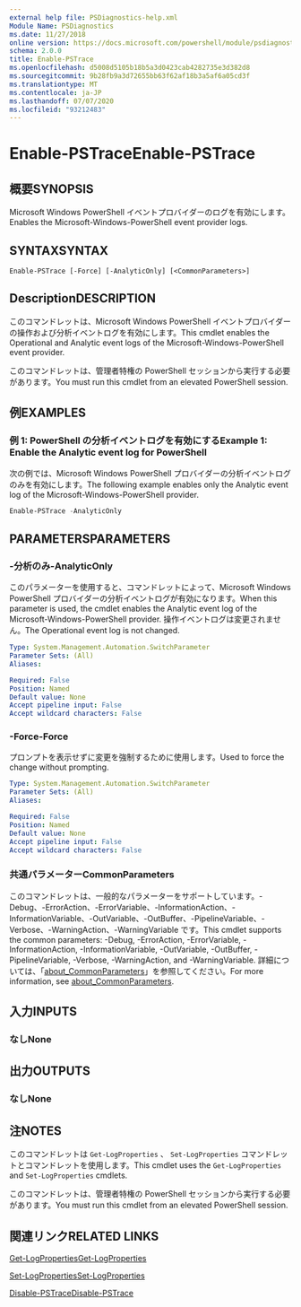 ```yaml
---
external help file: PSDiagnostics-help.xml
Module Name: PSDiagnostics
ms.date: 11/27/2018
online version: https://docs.microsoft.com/powershell/module/psdiagnostics/enable-pstrace?view=powershell-6&WT.mc_id=ps-gethelp
schema: 2.0.0
title: Enable-PSTrace
ms.openlocfilehash: d5008d5105b18b5a3d0423cab4282735e3d382d8
ms.sourcegitcommit: 9b28fb9a3d72655bb63f62af18b3a5af6a05cd3f
ms.translationtype: MT
ms.contentlocale: ja-JP
ms.lasthandoff: 07/07/2020
ms.locfileid: "93212483"
---
```

# <span data-ttu-id="8a2dd-102">Enable-PSTrace</span><span class="sxs-lookup"><span data-stu-id="8a2dd-102">Enable-PSTrace</span></span>

## <span data-ttu-id="8a2dd-103">概要</span><span class="sxs-lookup"><span data-stu-id="8a2dd-103">SYNOPSIS</span></span>
<span data-ttu-id="8a2dd-104">Microsoft Windows PowerShell イベントプロバイダーのログを有効にします。</span><span class="sxs-lookup"><span data-stu-id="8a2dd-104">Enables the Microsoft-Windows-PowerShell event provider logs.</span></span>

## <span data-ttu-id="8a2dd-105">SYNTAX</span><span class="sxs-lookup"><span data-stu-id="8a2dd-105">SYNTAX</span></span>

```
Enable-PSTrace [-Force] [-AnalyticOnly] [<CommonParameters>]
```

## <span data-ttu-id="8a2dd-106">Description</span><span class="sxs-lookup"><span data-stu-id="8a2dd-106">DESCRIPTION</span></span>

<span data-ttu-id="8a2dd-107">このコマンドレットは、Microsoft Windows PowerShell イベントプロバイダーの操作および分析イベントログを有効にします。</span><span class="sxs-lookup"><span data-stu-id="8a2dd-107">This cmdlet enables the Operational and Analytic event logs of the Microsoft-Windows-PowerShell event provider.</span></span>

<span data-ttu-id="8a2dd-108">このコマンドレットは、管理者特権の PowerShell セッションから実行する必要があります。</span><span class="sxs-lookup"><span data-stu-id="8a2dd-108">You must run this cmdlet from an elevated PowerShell session.</span></span>

## <span data-ttu-id="8a2dd-109">例</span><span class="sxs-lookup"><span data-stu-id="8a2dd-109">EXAMPLES</span></span>

### <span data-ttu-id="8a2dd-110">例 1: PowerShell の分析イベントログを有効にする</span><span class="sxs-lookup"><span data-stu-id="8a2dd-110">Example 1: Enable the Analytic event log for PowerShell</span></span>

<span data-ttu-id="8a2dd-111">次の例では、Microsoft Windows PowerShell プロバイダーの分析イベントログのみを有効にします。</span><span class="sxs-lookup"><span data-stu-id="8a2dd-111">The following example enables only the Analytic event log of the Microsoft-Windows-PowerShell provider.</span></span>

```powershell
Enable-PSTrace -AnalyticOnly
```

## <span data-ttu-id="8a2dd-112">PARAMETERS</span><span class="sxs-lookup"><span data-stu-id="8a2dd-112">PARAMETERS</span></span>

### <span data-ttu-id="8a2dd-113">-分析のみ</span><span class="sxs-lookup"><span data-stu-id="8a2dd-113">-AnalyticOnly</span></span>

<span data-ttu-id="8a2dd-114">このパラメーターを使用すると、コマンドレットによって、Microsoft Windows PowerShell プロバイダーの分析イベントログが有効になります。</span><span class="sxs-lookup"><span data-stu-id="8a2dd-114">When this parameter is used, the cmdlet enables the Analytic event log of the Microsoft-Windows-PowerShell provider.</span></span> <span data-ttu-id="8a2dd-115">操作イベントログは変更されません。</span><span class="sxs-lookup"><span data-stu-id="8a2dd-115">The Operational event log is not changed.</span></span>

```yaml
Type: System.Management.Automation.SwitchParameter
Parameter Sets: (All)
Aliases:

Required: False
Position: Named
Default value: None
Accept pipeline input: False
Accept wildcard characters: False
```

### <span data-ttu-id="8a2dd-116">-Force</span><span class="sxs-lookup"><span data-stu-id="8a2dd-116">-Force</span></span>

<span data-ttu-id="8a2dd-117">プロンプトを表示せずに変更を強制するために使用します。</span><span class="sxs-lookup"><span data-stu-id="8a2dd-117">Used to force the change without prompting.</span></span>

```yaml
Type: System.Management.Automation.SwitchParameter
Parameter Sets: (All)
Aliases:

Required: False
Position: Named
Default value: None
Accept pipeline input: False
Accept wildcard characters: False
```

### <span data-ttu-id="8a2dd-118">共通パラメーター</span><span class="sxs-lookup"><span data-stu-id="8a2dd-118">CommonParameters</span></span>
<span data-ttu-id="8a2dd-119">このコマンドレットは、一般的なパラメーターをサポートしています。-Debug、-ErrorAction、-ErrorVariable、-InformationAction、-InformationVariable、-OutVariable、-OutBuffer、-PipelineVariable、-Verbose、-WarningAction、-WarningVariable です。</span><span class="sxs-lookup"><span data-stu-id="8a2dd-119">This cmdlet supports the common parameters: -Debug, -ErrorAction, -ErrorVariable, -InformationAction, -InformationVariable, -OutVariable, -OutBuffer, -PipelineVariable, -Verbose, -WarningAction, and -WarningVariable.</span></span> <span data-ttu-id="8a2dd-120">詳細については、「[about_CommonParameters](https://go.microsoft.com/fwlink/?LinkID=113216)」を参照してください。</span><span class="sxs-lookup"><span data-stu-id="8a2dd-120">For more information, see [about_CommonParameters](https://go.microsoft.com/fwlink/?LinkID=113216).</span></span>

## <span data-ttu-id="8a2dd-121">入力</span><span class="sxs-lookup"><span data-stu-id="8a2dd-121">INPUTS</span></span>

### <span data-ttu-id="8a2dd-122">なし</span><span class="sxs-lookup"><span data-stu-id="8a2dd-122">None</span></span>

## <span data-ttu-id="8a2dd-123">出力</span><span class="sxs-lookup"><span data-stu-id="8a2dd-123">OUTPUTS</span></span>

### <span data-ttu-id="8a2dd-124">なし</span><span class="sxs-lookup"><span data-stu-id="8a2dd-124">None</span></span>

## <span data-ttu-id="8a2dd-125">注</span><span class="sxs-lookup"><span data-stu-id="8a2dd-125">NOTES</span></span>

<span data-ttu-id="8a2dd-126">このコマンドレットは `Get-LogProperties` 、 `Set-LogProperties` コマンドレットとコマンドレットを使用します。</span><span class="sxs-lookup"><span data-stu-id="8a2dd-126">This cmdlet uses the `Get-LogProperties` and `Set-LogProperties` cmdlets.</span></span>

<span data-ttu-id="8a2dd-127">このコマンドレットは、管理者特権の PowerShell セッションから実行する必要があります。</span><span class="sxs-lookup"><span data-stu-id="8a2dd-127">You must run this cmdlet from an elevated PowerShell session.</span></span>

## <span data-ttu-id="8a2dd-128">関連リンク</span><span class="sxs-lookup"><span data-stu-id="8a2dd-128">RELATED LINKS</span></span>

[<span data-ttu-id="8a2dd-129">Get-LogProperties</span><span class="sxs-lookup"><span data-stu-id="8a2dd-129">Get-LogProperties</span></span>](Get-LogProperties.md)

[<span data-ttu-id="8a2dd-130">Set-LogProperties</span><span class="sxs-lookup"><span data-stu-id="8a2dd-130">Set-LogProperties</span></span>](Set-LogProperties.md)

[<span data-ttu-id="8a2dd-131">Disable-PSTrace</span><span class="sxs-lookup"><span data-stu-id="8a2dd-131">Disable-PSTrace</span></span>](Disable-PSTrace.md)
